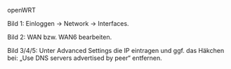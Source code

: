 openWRT

Bild 1: Einloggen -> Network -> Interfaces.






Bild 2: WAN bzw. WAN6 bearbeiten.

Bild 3/4/5: Unter Advanced Settings die IP eintragen und ggf. das Häkchen bei: „Use DNS servers advertised by peer“ entfernen.
